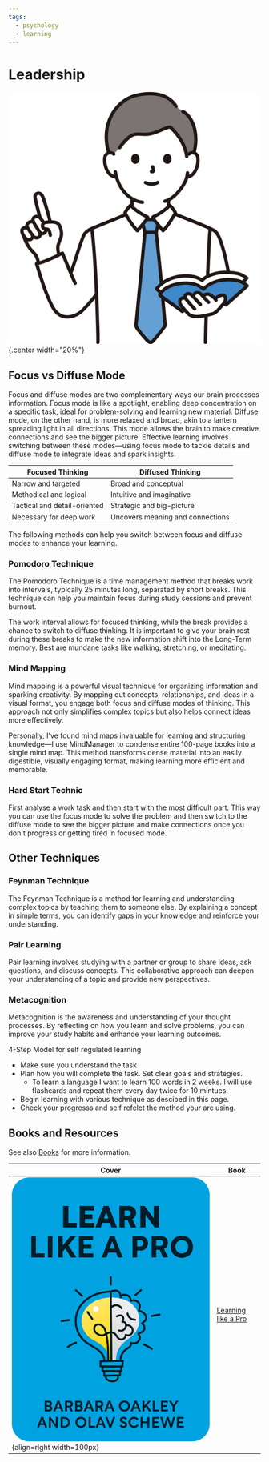 ```yaml
---
tags:
  - psychology
  - learning
---
```


# Leadership

![](img/learning.svg){.center width="20%"}


## Focus vs Diffuse Mode
Focus and diffuse modes are two complementary ways our brain processes information. Focus mode is like a spotlight, enabling deep concentration on a specific task, ideal for problem-solving and learning new material. Diffuse mode, on the other hand, is more relaxed and broad, akin to a lantern spreading light in all directions. This mode allows the brain to make creative connections and see the bigger picture. Effective learning involves switching between these modes—using focus mode to tackle details and diffuse mode to integrate ideas and spark insights.

Focused Thinking             | Diffused Thinking
---------------------------- | -----------------
Narrow and targeted          | Broad and conceptual
Methodical and logical       | Intuitive and imaginative
Tactical and detail-oriented | Strategic and big-picture
Necessary for deep work      | Uncovers meaning and connections

The following methods can help you switch between focus and diffuse modes to enhance your learning.

### Pomodoro Technique
The Pomodoro Technique is a time management method that breaks work into intervals, typically 25 minutes long, separated by short breaks. This technique can help you maintain focus during study sessions and prevent burnout.

The work interval allows for focused thinking, while the break provides a chance to switch to diffuse thinking. It is important to give your brain rest during these breaks to make the new information shift into the Long-Term memory. Best are mundane tasks like walking, stretching, or meditating.

### Mind Mapping
Mind mapping is a powerful visual technique for organizing information and sparking creativity. By mapping out concepts, relationships, and ideas in a visual format, you engage both focus and diffuse modes of thinking. This approach not only simplifies complex topics but also helps connect ideas more effectively.

Personally, I’ve found mind maps invaluable for learning and structuring knowledge—I use MindManager to condense entire 100-page books into a single mind map. This method transforms dense material into an easily digestible, visually engaging format, making learning more efficient and memorable.

### Hard Start Technic
First analyse a work task and then start with the most difficult part. This way you can use the focus mode to solve the problem and then switch to the diffuse mode to see the bigger picture and make connections once you don't progress or getting tired in focused mode.

## Other Techniques

### Feynman Technique
The Feynman Technique is a method for learning and understanding complex topics by teaching them to someone else. By explaining a concept in simple terms, you can identify gaps in your knowledge and reinforce your understanding.

### Pair Learning
Pair learning involves studying with a partner or group to share ideas, ask questions, and discuss concepts. This collaborative approach can deepen your understanding of a topic and provide new perspectives.

### Metacognition
Metacognition is the awareness and understanding of your thought processes. By reflecting on how you learn and solve problems, you can improve your study habits and enhance your learning outcomes.

4-Step Model for self regulated learning

+ Make sure you understand the task
+ Plan how you will complete the task. Set clear goals and strategies.
    - To learn a language I want to learn 100 words in 2 weeks. I will use flashcards and repeat them every day twice for 10 mintues.
+ Begin learning with various technique as descibed in this page.
+ Check your progresss and self refelct the method your are using.


## Books and Resources

See also [Books](../multimedia/books/index.md#psychology) for more information.

| Cover                                                      | Book |
| ---------------------------------------------------------- | --- |
![](img/books/learn-like-a-pro.png){align=right width=100px} | [Learning like a Pro](https://www.google.ch/books/edition/Learn_Like_a_Pro/-9f3DwAAQBAJ)
